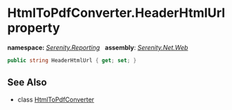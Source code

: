 # HtmlToPdfConverter.HeaderHtmlUrl property
**namespace:** *[Serenity.Reporting](../../README.md#serenity.reporting-namespace)*   **assembly**: *[Serenity.Net.Web](../../README.md)*

```csharp
public string HeaderHtmlUrl { get; set; }
```

## See Also

* class [HtmlToPdfConverter](../HtmlToPdfConverter.md)